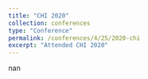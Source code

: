 ```yaml
---
title: "CHI 2020"
collection: conferences
type: "Conference"
permalink: /conferences/4/25/2020-chi
excerpt: "Attended CHI 2020"
---
```


nan  
